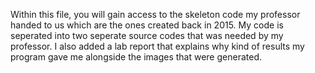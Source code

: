 Within this file, you will gain access to the skeleton code my professor handed to us which are the ones created back in 2015. 
My code is seperated into two seperate source codes that was needed by my professor.
I also added a lab report that explains why kind of results my program gave me alongside the images that were generated.
